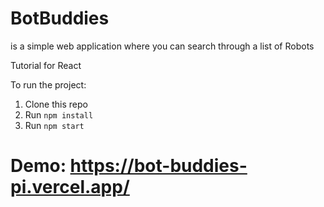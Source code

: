 # BotBuddies
is a simple web application where you can search through a list of Robots

Tutorial for React

To run the project:

1. Clone this repo
2. Run `npm install`
3. Run `npm start`

# Demo: https://bot-buddies-pi.vercel.app/
